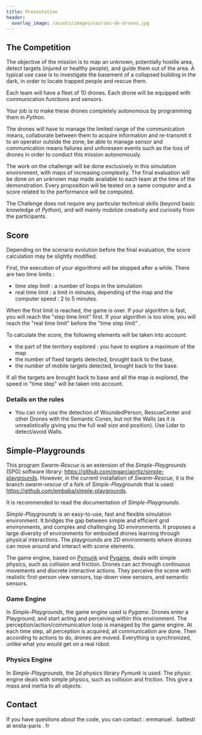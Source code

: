 ```yaml
---
title: Presentation
header:
  overlay_image: /assets/images/courses-de-drones.jpg
---
```

<!-- ![image-course](/assets/images/courses-de-drones.jpg){: width="100%" } -->

## The Competition

The objective of the mission is to map an unknown, potentially hostile area, detect targets (injured or healthy people), and guide them out of the area. A typical use case is to investigate the basement of a collapsed building in the dark, in order to locate trapped people and rescue them.

Each team will have a fleet of 10 drones. Each drone will be equipped with communication functions and sensors.

Your job is to make these drones completely autonomous by programming them in *Python*.

The drones will have to manage the limited range of the communication means, collaborate between them to acquire information and re-transmit it to an operator outside the zone, be able to manage sensor and communication means failures and unforeseen events such as the loss of drones in order to conduct this mission autonomously.

The work on the challenge will be done exclusively in this simulation environment, with maps of increasing complexity. The final evaluation will be done on an unknown map made available to each team at the time of the demonstration. Every proposition will be tested on a same computer and a score related to the performance will be computed.

The Challenge does not require any particular technical skills (beyond basic knowledge of *Python*), and will mainly mobilize creativity and curiosity from the participants.

## Score

Depending on the scenario evolution before the final evaluation, the score calculation may be slightly modified.

First, the execution of your algorithms will be stopped after a while. There are two time limits :
- time step limit : a number of loops in the simulation
- real time limit : a limit in minutes, depending of the map and the computer speed : 2 to 5 minutes.

When the first limit is reached, the game is over. If your algorithm is fast, you will reach the "step time limit" first. If your algorithm is too slow, you will reach the "real time limit" before the "time step limit" .

To calculate the score, the following elements will be taken into account:
- the part of the territory explored : you have to explore a maximum of the map
- the number of fixed targets detected, brought back to the base,
- the number of mobile targets detected, brought back to the base.

If all the targets are brought back to base and all the map is explored, the speed in "time step" will be taken into account.

### Details on the rules

- You can only use the detection of WoundedPerson, RescueCenter and other Drones with the Semantic Cones, but not the Walls (as it is unrealistically giving you the full wall size and position). Use Lidar to detect/avoid Walls.

## Simple-Playgrounds

This program *Swarm-Rescue* is an extension of the *Simple-Playgrounds* (SPG) software library: https://github.com/mgarciaortiz/simple-playgrounds. However, in the current installation of *Swarm-Rescue*, it is the branch *swarm-rescue* of a fork of *Simple-Playgrounds* that is used: https://github.com/embaba/simple-playgrounds.

It is recommended to read the documentation of *Simple-Playgrounds*.

*Simple-Playgrounds* is an easy-to-use, fast and flexible simulation environment. It bridges the gap between simple and efficient grid environments, and complex and challenging 3D environments. It proposes a large diversity of environments for embodied drones learning through physical interactions. The playgrounds are 2D environments where drones can move around and interact with scene elements.

The game engine, based on [Pymunk](http://www.pymunk.org) and [Pygame](https://www.pygame.org), deals with simple physics, such as collision and friction. Drones can act through continuous movements and discrete interactive actions. They perceive the scene with realistic first-person view sensors, top-down view sensors, and semantic sensors.

### Game Engine

In *Simple-Playgrounds*, the game engine used is *Pygame*. Drones enter a Playground, and start acting and perceiving within this environment. The perception/action/communication loop is managed by the game engine. At each time step, all perception is acquired, all communication are done. Then according to actions to do, drones are moved. Everything is synchronized, unlike what you would get on a real robot.

### Physics Engine

In *Simple-Playgrounds*, the 2d physics library *Pymunk* is used. The physic engine deals with simple physics, such as collision and friction. This give a mass and inertia to all objects.



## Contact

If you have questions about the code, you can contact :
emmanuel . battesti at ensta-paris . fr
